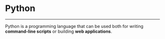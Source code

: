 # Python
***

Python is a programming language that can be used both for writing **command-line scripts** or building **web applications**.